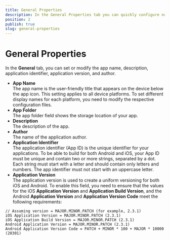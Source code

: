 ```yaml
---
title: General Properties
description: In the General Properties tab you can quickly configure non-OS-specific options like app name, app identifier, and app version.
position: 2
publish: true
slug: general-properties
---
```


# General Properties

In the **General** tab, you can set or modify the app name, description, application identifier, application version, and author.

* **App Name**<br />The app name is the user-friendly title that appears on the device below the app icon. This setting applies to all device platforms. To set different display names for each platform, you need to modify the respective configuration files.
* **App Folder**<br />The app folder field shows the storage location of your app.
* **Description**<br />The description of the app.
* **Author**<br />The name of the application author.
* **Application Identifier**<br />The application identifier (App ID) is the unique identifier for your applications. To be able to build for both Android and iOS, your App ID must be unique and contain two or more strings, separated by a dot. Each string must start with a letter and should contain only letters and numbers. The app identifier must not start with an uppercase letter.
* **Application Version**<br />The application version is used to create a uniform versioning for both iOS and Android. To enable this field, you need to ensure that the values for the iOS **Application Version** and **Application Build Version**, and the Android **Application Version** and **Application Version Code** meet the  following requirements:

``` Shell
// Assuming version = MAJOR.MINOR.PATCH (for example, 2.3.1)
iOS Application Version = MAJOR.MINOR.PATCH (2.3.1)
iOS Application Build Version = MAJOR.MINOR.PATCH (2.3.1)
Android Application Version = MAJOR.MINOR.PATCH (2.3.1)
Android Application Version Code = PATCH + MINOR * 100 + MAJOR * 10000 (20301)
```

